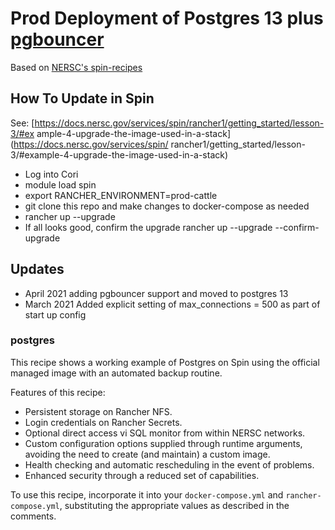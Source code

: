 # Prod Deployment of Postgres 13 plus [pgbouncer](https://www.pgbouncer.org/)

Based on [NERSC's spin-recipes](https://github.com/NERSC/spin-recipes/tree/master/postgres)

## How To Update in Spin
See: [https://docs.nersc.gov/services/spin/rancher1/getting_started/lesson-3/#ex
ample-4-upgrade-the-image-used-in-a-stack](https://docs.nersc.gov/services/spin/
rancher1/getting_started/lesson-3/#example-4-upgrade-the-image-used-in-a-stack)

* Log into Cori
* module load spin
* export RANCHER_ENVIRONMENT=prod-cattle
* git clone this repo and make changes to docker-compose as needed
* rancher up --upgrade
* If all looks good, confirm the upgrade
rancher up --upgrade --confirm-upgrade


## Updates

* April 2021 adding pgbouncer support and moved to postgres 13
* March 2021 Added explicit setting of max_connections = 500 as part of start up config


### postgres

This recipe shows a working example of Postgres on Spin using the official managed image
with an automated backup routine.

Features of this recipe:
  * Persistent storage on Rancher NFS.
  * Login credentials on Rancher Secrets.
  * Optional direct access vi SQL monitor from within NERSC networks.
  * Custom configuration options supplied through runtime arguments, avoiding the
    need to create (and maintain) a custom image.
  * Health checking and automatic rescheduling in the event of problems.
  * Enhanced security through a reduced set of capabilities.

To use this recipe, incorporate it into your `docker-compose.yml` and `rancher-compose.yml`,
substituting the appropriate values as described in the comments.
